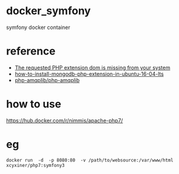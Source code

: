 # docker_symfony
symfony docker container

# reference
* [The requested PHP extension dom is missing from your system](https://stackoverflow.com/questions/44952650/the-requested-php-extension-dom-is-missing-from-your-system/44963112)
* [how-to-install-mongodb-php-extension-in-ubuntu-16-04-lts](https://askubuntu.com/questions/765146/how-to-install-mongodb-php-extension-in-ubuntu-16-04-lts)
* [php-amqplib/php-amqplib](https://packagist.org/packages/php-amqplib/php-amqplib)

# how to  use
https://hub.docker.com/r/nimmis/apache-php7/

# eg

```
docker run  -d  -p 8080:80  -v /path/to/websource:/var/www/html  xcyxiner/php7:symfony3
```
